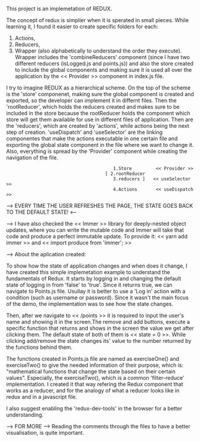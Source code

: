 This project is an implemetation of REDUX. 

The concept of redux is simplier when it is sperated in small pieces. While learning it, I found it easier to create specific folders for each:
1. Actions, 
2. Reducers, 
3. Wrapper (also alphabetically to understand the order they execute). Wrapper includes the 'combineReducers' component (since I have two different reducers (isLogged.js and points.js)) and also the store created to include the global components and making sure it is used all over the application by the << Provider >> component in index.js file. 

I try to imagine REDUX as a hierarchical scheme. On the top of the scheme is the 'store' componenet, making sure the global component is created and exported, so the developer can implement it in differnt files. Then the 'rootReducer', which holds the reducers created and makes sure to be included in the store because the rootReducer holds the component which store will get them available for use in different files of application. Then are the 'reducers', which are created by 'actions', while actions being the next step of creation. 'useDispatch' and 'useSelector' are the linking componentes that make the actions executable in one certain file and exporting the global state component in the file where we want to change it. Also, everything is spread by the 'Provider' component while creating the navigation of the file. 

                                            1.Store         << Provider >>
                                         [ 2.rootReducer
                                            3.reducers ]   << useSelector >>
                                            4.Actions       << useDispatch >>

--> EVERY TIME THE USER REFRESHES THE PAGE, THE STATE GOES BACK TO THE DEFAULT STATE! <--

--> I have also checked the << Immer >> library for deeply-nested object updates, where you can write the mutable code and Immer will take that code and produce a perfect immutable update. 
To provide it:
<< yarn add immer >>  and << import produce from 'immer'; >>

--> About the aplication created:

To show how the state of application changes and when does it change, I have created this simple implemetation example to understand the fundamentals of Redux. It starts by logging in and changing the default state of logging in from 'false' to 'true'. Since it returns true, we can navigate to Points.js file.
Usullay it is better to use a 'Log in' action with a condition (such as username or password). Since it wasn't the main focus of the demo, the implementation was to see how the state changes. 

Then, after we navigate to << /points >> it is required to input the user's name and showing it in the screen.The remove and add buttons, execute a specific function that returns and shows in the screen the value we get after clicking them. The default state of both of them is << state = 0 >>. While clicking add/remove the state changes its' value to the number returned by the functions behind them. 

The functions created in Points.js file are named as exerciseOne() and exerciseTwo() to give the needed information of their purpose, which is: "mathematical functions that change the state based on their certain values". Especially, the exerciseTwo(), which is a common 'filter-reduce' implementation. I created it that way refering the Redux component that works as a reducer, and for the analogy of what a reducer looks like in redux and in a javascript file.

I also suggest enabling the 'redux-dev-tools' in the browser for a better understanding. 

--> FOR MORE --> Reading the comments through the files to have a better visualisation, is quite important.
